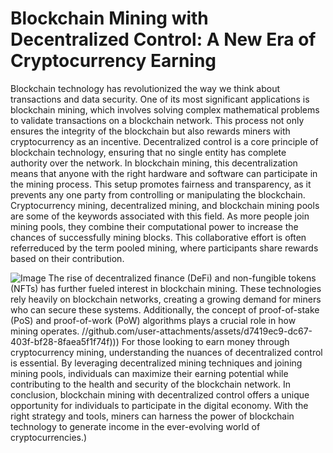 # Blockchain Mining with Decentralized Control: A New Era of Cryptocurrency Earning
Blockchain technology has revolutionized the way we think about transactions and data security. One of its most significant applications is blockchain mining, which involves solving complex mathematical problems to validate transactions on a blockchain network. This process not only ensures the integrity of the blockchain but also rewards miners with cryptocurrency as an incentive.
Decentralized control is a core principle of blockchain technology, ensuring that no single entity has complete authority over the network. In blockchain mining, this decentralization means that anyone with the right hardware and software can participate in the mining process. This setup promotes fairness and transparency, as it prevents any one party from controlling or manipulating the blockchain.
Cryptocurrency mining, decentralized mining, and blockchain mining pools are some of the keywords associated with this field. As more people join mining pools, they combine their computational power to increase the chances of successfully mining blocks. This collaborative effort is often referreduced by the term pooled mining, where participants share rewards based on their contribution.

![Image](https://github.com/user-attachments/assets/d7419ec9-dc67-403f-bf28-8faea5f1f74f)
The rise of decentralized finance (DeFi) and non-fungible tokens (NFTs) has further fueled interest in blockchain mining. These technologies rely heavily on blockchain networks, creating a growing demand for miners who can secure these systems. Additionally, the concept of proof-of-stake (PoS) and proof-of-work (PoW) algorithms plays a crucial role in how mining operates.
 //github.com/user-attachments/assets/d7419ec9-dc67-403f-bf28-8faea5f1f74f)))
For those looking to earn money through cryptocurrency mining, understanding the nuances of decentralized control is essential. By leveraging decentralized mining techniques and joining mining pools, individuals can maximize their earning potential while contributing to the health and security of the blockchain network.
In conclusion, blockchain mining with decentralized control offers a unique opportunity for individuals to participate in the digital economy. With the right strategy and tools, miners can harness the power of blockchain technology to generate income in the ever-evolving world of cryptocurrencies.)
